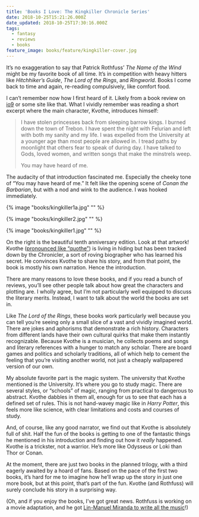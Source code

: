 ```yaml
---
title: 'Books I Love: The Kingkiller Chronicle Series'
date: 2018-10-25T15:21:26.000Z
date_updated: 2018-10-25T17:30:16.000Z
tags:
  - fantasy
  - reviews
  - books
feature_image: books/feature/kingkiller-cover.jpg
---
```


It’s no exaggeration to say that Patrick Rothfuss’ _The Name of the Wind_ might be my favorite book of all time. It’s in competition with heavy hitters like _Hitchhiker’s Guide_, _The Lord of the Rings_, and _Ringworld_. Books I come back to time and again, re-reading compulsively, like comfort food.

I can’t remember now how I first heard of it. Likely from a book review on [io9](https://io9.gizmodo.com/) or some site like that. What I vividly remember was reading a short excerpt where the main character, Kvothe, introduces himself:

> I have stolen princesses back from sleeping barrow kings. I burned down the town of Trebon. I have spent the night with Felurian and left with both my sanity and my life. I was expelled from the University at a younger age than most people are allowed in. I tread paths by moonlight that others fear to speak of during day. I have talked to Gods, loved women, and written songs that make the minstrels weep.
>
> You may have heard of me.

The audacity of that introduction fascinated me. Especially the cheeky tone of “You may have heard of me.” It felt like the opening scene of _Conan the Barbarian_, but with a nod and wink to the audience. I was hooked immediately.

{% image "books/kingkiller1a.jpg" "" %}

{% image "books/kingkiller2.jpg" "" %}

{% image "books/kingkiller1.jpg" "" %}

On the right is the beautiful tenth anniversary edition. Look at that artwork!
Kvothe ([pronounced like “quothe”](https://blog.patrickrothfuss.com/2008/02/ask-author-4-how-do-i-pronounce-kvothes/)) is living in hiding but has been tracked down by the Chronicler, a sort of roving biographer who has learned his secret. He convinces Kvothe to share his story, and from that point, the book is mostly his own narration. Hence the introduction.

There are many reasons to love these books, and if you read a bunch of reviews, you’ll see other people talk about how great the characters and plotting are. I wholly agree, but I’m not particularly well equipped to discuss the literary merits. Instead, I want to talk about the world the books are set in.

Like _The Lord of the Rings_, these books work particularly well because you can tell you’re seeing only a small slice of a vast and vividly imagined world. There are jokes and aphorisms that demonstrate a rich history. Characters from different lands have their own cultural quirks that make them instantly recognizable. Because Kvothe is a musician, he collects poems and songs and literary references with a hunger to match any scholar. There are board games and politics and scholarly traditions, all of which help to cement the feeling that you’re visiting another world, not just a cheaply wallpapered version of our own.

My absolute favorite part is the magic system. The university that Kvothe mentioned is _the_ University. It’s where you go to study magic. There are several styles, or “schools” of magic, ranging from practical to dangerous to abstract. Kvothe dabbles in them all, enough for us to see that each has a defined set of rules. This is not hand-wavey magic like in _Harry Potter_, this feels more like science, with clear limitations and costs and courses of study.

And, of course, like any good narrator, we find out that Kvothe is absolutely full of shit. Half the fun of the books is getting to one of the fantastic things he mentioned in his introduction and finding out how it _really_ happened. Kvothe is a trickster, not a warrior. He’s more like Odysseus or Loki than Thor or Conan.

At the moment, there are just two books in the planned trilogy, with a third eagerly awaited by a hoard of fans. Based on the pace of the first two books, it’s hard for me to imagine how he’ll wrap up the story in just one more book, but at this point, that’s part of the fun. Kvothe (and Rothfuss) will surely conclude his story in a surprising way.

(Oh, and if you enjoy the books, I’ve got great news. Rothfuss is working on a movie adaptation, and he got [Lin-Manuel Miranda to write all the music](http://www.vulture.com/2017/10/lin-manuel-miranda-kingkiller-chronicles-patrick-rothfuss.html)!)
